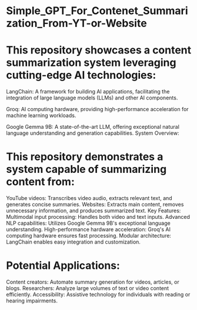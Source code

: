 # Simple_GPT_For_Contenet_Summarization_From-YT-or-Website

# This repository showcases a content summarization system leveraging cutting-edge AI technologies:
LangChain: A framework for building AI applications, facilitating the integration of large language models (LLMs) and other AI components.

Groq: AI computing hardware, providing high-performance acceleration for machine learning workloads.

Google Gemma 9B: A state-of-the-art LLM, offering exceptional natural language understanding and generation capabilities.
System Overview:
# This repository demonstrates a system capable of summarizing content from:
YouTube videos: Transcribes video audio, extracts relevant text, and generates concise summaries.
Websites: Extracts main content, removes unnecessary information, and produces summarized text.
Key Features:
Multimodal input processing: Handles both video and text inputs.
Advanced NLP capabilities: Utilizes Google Gemma 9B's exceptional language understanding.
High-performance hardware acceleration: Groq's AI computing hardware ensures fast processing.
Modular architecture: LangChain enables easy integration and customization.
# Potential Applications:
Content creators: Automate summary generation for videos, articles, or blogs.
Researchers: Analyze large volumes of text or video content efficiently.
Accessibility: Assistive technology for individuals with reading or hearing impairments.

